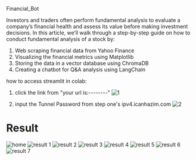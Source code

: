 Financial_Bot


Investors and traders often perform fundamental analysis to evaluate a company’s financial health and assess its value before making investment decisions. In this article, we’ll walk through a step-by-step guide on how to conduct fundamental analysis of a stock by:
1. Web scraping financial data from Yahoo Finance
2. Visualizing the financial metrics using Matplotlib
3. Storing the data in a vector database using ChromaDB
4. Creating a chatbot for Q&A analysis using LangChain


how to access streamlit in colab:
1. click the link from "your url is:--------"
![1](https://github.com/user-attachments/assets/c58d0689-5f2c-44d2-9ad4-dd978f537c63)

2. input the Tunnel Password from step one's ipv4.icanhazim.com
![2](https://github.com/user-attachments/assets/4b2e9565-6d32-4e4a-96e9-874e967b5d92)

# Result
![home](https://github.com/user-attachments/assets/f0ec4a08-22e6-4f58-95cb-46fe52bf60a9)
![result 1](https://github.com/user-attachments/assets/b7496275-de05-44de-9ce2-a69345d5f62a)
![result 2](https://github.com/user-attachments/assets/282f5ad5-348c-4cb7-8d38-6a0779b612d3)
![result 3](https://github.com/user-attachments/assets/38ec4ae0-7d70-4465-8dd1-bb83d7b04042)
![result 4](https://github.com/user-attachments/assets/2467d633-ce9c-41b5-8449-dec659cf369d)
![result 5](https://github.com/user-attachments/assets/ea010388-4e95-4c0c-9b08-09c495b6561e)
![result 6](https://github.com/user-attachments/assets/24a8c075-a3d6-4a49-b339-d316d80352b8)
![result 7](https://github.com/user-attachments/assets/14241636-4025-4a60-9198-033f6882b57f)
